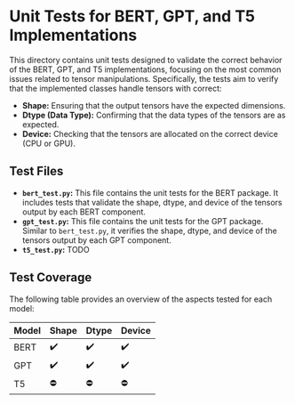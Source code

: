 # Unit Tests for BERT, GPT, and T5 Implementations

This directory contains unit tests designed to validate the correct behavior of the BERT, GPT, and T5 implementations, focusing on the most common issues related to tensor manipulations. Specifically, the tests aim to verify that the implemented classes handle tensors with correct:

- **Shape:** Ensuring that the output tensors have the expected dimensions.
- **Dtype (Data Type):** Confirming that the data types of the tensors are as expected.
- **Device:** Checking that the tensors are allocated on the correct device (CPU or GPU).

## Test Files

- **`bert_test.py`:** This file contains the unit tests for the BERT package. It includes tests that validate the shape, dtype, and device of the tensors output by each BERT component.
- **`gpt_test.py`:** This file contains the unit tests for the GPT package. Similar to `bert_test.py`, it verifies the shape, dtype, and device of the tensors output by each GPT component.
- **`t5_test.py`:** TODO

## Test Coverage

The following table provides an overview of the aspects tested for each model:

| Model | Shape | Dtype | Device |
|-------|-------|-------|--------|
| BERT  | :heavy_check_mark: | :heavy_check_mark: | :heavy_check_mark: |
| GPT   | :heavy_check_mark: | :heavy_check_mark: | :heavy_check_mark: |
| T5    | :no_entry: | :no_entry: | :no_entry: |
